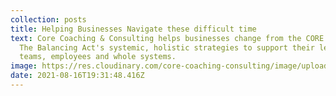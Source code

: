 ```yaml
---
collection: posts
title: Helping Businesses Navigate these difficult time
text: Core Coaching & Consulting helps businesses change from the CORE by using
  The Balancing Act's systemic, holistic strategies to support their leaders,
  teams, employees and whole systems.
image: https://res.cloudinary.com/core-coaching-consulting/image/upload/w_1000,ar_16:9,c_fill,g_auto,e_sharpen/v1629042515/CORE_resized_eivptv.jpg
date: 2021-08-16T19:31:48.416Z
---
```

